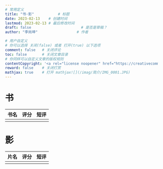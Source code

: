 ```yaml
---
# 常用定义
title: "书·影"           # 标题
date: 2023-02-13    # 创建时间
lastmod: 2023-02-13 # 最后修改时间
draft: false                       # 是否是草稿？
author: "李尚坤"                  # 作者

# 用户自定义
# 你可以选择 关闭(false) 或者 打开(true) 以下选项
comment: false   # 关闭评论
toc: false       # 关闭文章目录
# 你同样可以自定义文章的版权规则
contentCopyright: '<a rel="license noopener" href="https://creativecommons.org/licenses/by-nc-nd/4.0/" target="_blank">CC BY-NC-ND 4.0</a>'
reward: false	 # 关闭打赏
mathjax: true    # 打开 mathjax![](/imag/简介/IMG_0001.JPG)
---
```


# 书

| 书名 | 评分 | 短评 |
| :--: | :--: | :--: |
|      |      |      |

# 影

| 片名 | 评分 | 短评 |
| :--: | :--: | :--: |
|      |      |      |



